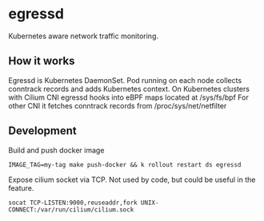 # egressd

Kubernetes aware network traffic monitoring.

## How it works

Egressd is Kubernetes DaemonSet. Pod running on each node collects conntrack records and adds Kubernetes context.
On Kubernetes clusters with Cilium CNI egressd hooks into eBPF maps located at /sys/fs/bpf
For other CNI it fetches conntrack records from /proc/sys/net/netfilter

## Development

Build and push docker image
```
IMAGE_TAG=my-tag make push-docker && k rollout restart ds egressd
```

Expose cilium socket via TCP. Not used by code, but could be useful in the feature.
```
socat TCP-LISTEN:9000,reuseaddr,fork UNIX-CONNECT:/var/run/cilium/cilium.sock
```
